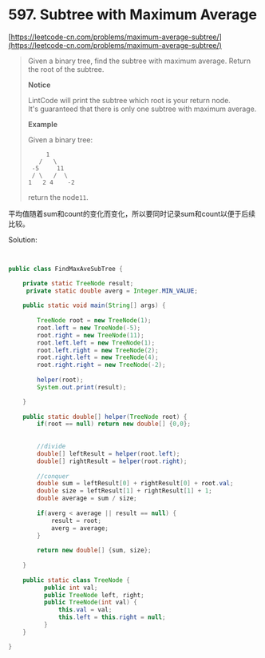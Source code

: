 # 597. Subtree with Maximum Average

[https://leetcode-cn.com/problems/maximum-average-subtree/](https://leetcode-cn.com/problems/maximum-average-subtree/)

> Given a binary tree, find the subtree with maximum average. Return the root of the subtree.
>
> **Notice**
>
> LintCode will print the subtree which root is your return node.  
> It's guaranteed that there is only one subtree with maximum average.
>
> **Example**
>
> Given a binary tree:
>
> ```text
>      1
>    /   \
>  -5     11
>  / \   /  \
> 1   2 4    -2
> ```
>
> return the node`11`.

平均值随着sum和count的变化而变化，所以要同时记录sum和count以便于后续比较。



Solution:

```java
 

public class FindMaxAveSubTree {

	private static TreeNode result;
	 private static double averg = Integer.MIN_VALUE;
	 
	public static void main(String[] args) {
		
		TreeNode root = new TreeNode(1);
		root.left = new TreeNode(-5);
		root.right = new TreeNode(11);
		root.left.left = new TreeNode(1);
		root.left.right = new TreeNode(2);
		root.right.left = new TreeNode(4);
		root.right.right = new TreeNode(-2);
		
		helper(root);
		System.out.print(result);

	}
	
	public static double[] helper(TreeNode root) {
		if(root == null) return new double[] {0,0};
		
		
		//divide
		double[] leftResult = helper(root.left);
		double[] rightResult = helper(root.right);
		
		//conquer
		double sum = leftResult[0] + rightResult[0] + root.val;
		double size = leftResult[1] + rightResult[1] + 1;
		double average = sum / size;
		
		if(averg < average || result == null) {
			result = root;
			averg = average;
		}
		
		return new double[] {sum, size};
		
	}
	
	public static class TreeNode {
	      public int val;
	      public TreeNode left, right;
	      public TreeNode(int val) {
	          this.val = val;
	          this.left = this.right = null;
	      }
	}

}

```

